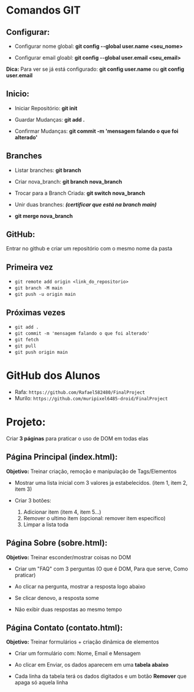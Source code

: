 # Comandos GIT


## Configurar:
- Configurar nome global: 
**git config --global user.name <seu_nome>**

- Configurar email gloabl: 
**git config --global user.email <seu_email>**

**Dica:** Para ver se já está configurado: 
**git config user.name** ou **git config user.email**


## Inicio:
- Iniciar Repositório:
**git init**

- Guardar Mudanças:
**git add .**

- Confirmar Mudanças:
**git commit -m 'mensagem falando o que foi alterado'**


## Branches
- Listar branches:
**git branch**

- Criar nova_branch:
**git branch nova_branch**

- Trocar para a Branch Criada:
**git switch nova_branch**

- Unir duas branches:
**_(certificar que está na branch main)_**

- **git merge nova_branch**


## GitHub:
Entrar no github e criar um repositório com o mesmo nome da pasta

## Primeira vez
- ``git remote add origin <link_do_repositorio>``
- ``git branch -M main``
- ``git push -u origin main``

## Próximas vezes
- ``git add .``
- ``git commit -m 'mensagem falando o que foi alterado'``
- ``git fetch``
- ``git pull``
- ``git push origin main``


# GitHub dos Alunos
- Rafa: ``https://github.com/Rafael582480/FinalProject``
- Murilo: ``https://github.com/muripixel6485-droid/FinalProject``



# Projeto: 
Criar **3 páginas** para praticar o uso de DOM em todas elas

## Página Principal (index.html):
**Objetivo:** Treinar criação, remoção e manipulação de Tags/Elementos

- Mostrar uma lista inicial com 3 valores ja estabelecidos. (item 1, item 2, item 3)

- Criar 3 botões:
	1. Adicionar item (item 4, item 5...)
	2. Remover o ultimo item (opcional: remover item específico)
	3. Limpar a lista toda


## Página Sobre (sobre.html):
**Objetivo:** Treinar esconder/mostrar coisas no DOM

- Criar um "FAQ" com 3 perguntas (O que é DOM, Para que serve, Como praticar)

- Ao clicar na pergunta, mostrar a resposta logo abaixo

- Se clicar denovo, a resposta some

- Não exibir duas respostas ao mesmo tempo


## Página Contato (contato.html):
**Objetivo:** Treinar formulários + criação dinãmica de elementos

- Criar um formulário com: Nome, Email e Mensagem

- Ao clicar em Enviar, os dados aparecem em uma **tabela abaixo**

- Cada linha da tabela terá os dados digitados e um botão **Remover** que apaga só aquela linha


<!-- 

let people = {
        name: user_name,
        email: user_email
    }

[object, object, object]


peoples[0]['name'] -> 
-->


<!-- 
form

	label for="nome"
	input type="text"

	label for="email"
	input type="email"

	textarea cols='26' rows='5'

	button type='button'

/form 
-->